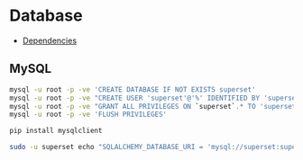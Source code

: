# Database

- [Dependencies](https://superset.incubator.apache.org/installation.html#database-dependencies)

## MySQL

```sh
mysql -u root -p -ve 'CREATE DATABASE IF NOT EXISTS superset'
mysql -u root -p -ve "CREATE USER 'superset'@'%' IDENTIFIED BY 'superset'"
mysql -u root -p -ve "GRANT ALL PRIVILEGES ON `superset`.* TO 'superset'@'%'"
mysql -u root -p -ve 'FLUSH PRIVILEGES'
```

```sh
pip install mysqlclient
```

```sh
sudo -u superset echo "SQLALCHEMY_DATABASE_URI = 'mysql://superset:superset@127.0.0.1:3306/superset'" >> /etc/superset/superset_config.py
```
